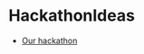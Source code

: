 # HackathonIdeas

* [Our hackathon](https://raw.githubusercontent.com/PhumlaniDev/HackathonIdeas/master/IMG_20200915_094124.jpg)

